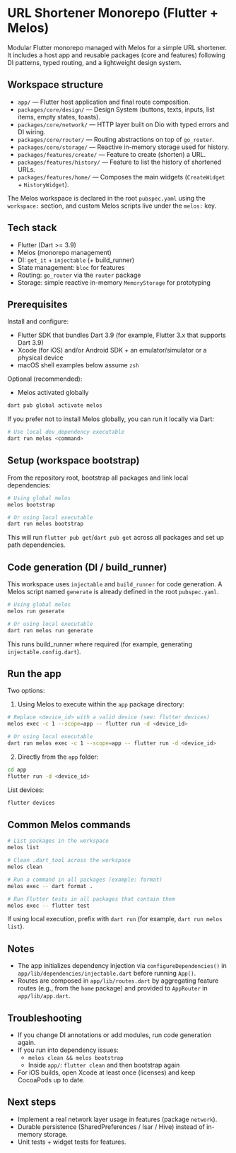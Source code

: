 # URL Shortener Monorepo (Flutter + Melos)

Modular Flutter monorepo managed with Melos for a simple URL shortener. It includes a host app and reusable packages (core and features) following DI patterns, typed routing, and a lightweight design system.

## Workspace structure

- `app/` — Flutter host application and final route composition.
- `packages/core/design/` — Design System (buttons, texts, inputs, list items, empty states, toasts).
- `packages/core/network/` — HTTP layer built on Dio with typed errors and DI wiring.
- `packages/core/router/` — Routing abstractions on top of `go_router`.
- `packages/core/storage/` — Reactive in-memory storage used for history.
- `packages/features/create/` — Feature to create (shorten) a URL.
- `packages/features/history/` — Feature to list the history of shortened URLs.
- `packages/features/home/` — Composes the main widgets (`CreateWidget` + `HistoryWidget`).

The Melos workspace is declared in the root `pubspec.yaml` using the `workspace:` section, and custom Melos scripts live under the `melos:` key.

## Tech stack

- Flutter (Dart >= 3.9)
- Melos (monorepo management)
- DI: `get_it` + `injectable` (+ build_runner)
- State management: `bloc` for features
- Routing: `go_router` via the `router` package
- Storage: simple reactive in-memory `MemoryStorage` for prototyping

## Prerequisites

Install and configure:

- Flutter SDK that bundles Dart 3.9 (for example, Flutter 3.x that supports Dart 3.9)
- Xcode (for iOS) and/or Android SDK + an emulator/simulator or a physical device
- macOS shell examples below assume `zsh`

Optional (recommended):

- Melos activated globally

```zsh
dart pub global activate melos
```

If you prefer not to install Melos globally, you can run it locally via Dart:

```zsh
# Use local dev_dependency executable
dart run melos <command>
```

## Setup (workspace bootstrap)

From the repository root, bootstrap all packages and link local dependencies:

```zsh
# Using global melos
melos bootstrap

# Or using local executable
dart run melos bootstrap
```

This will run `flutter pub get`/`dart pub get` across all packages and set up path dependencies.

## Code generation (DI / build_runner)

This workspace uses `injectable` and `build_runner` for code generation. A Melos script named `generate` is already defined in the root `pubspec.yaml`.

```zsh
# Using global melos
melos run generate

# Or using local executable
dart run melos run generate
```

This runs build_runner where required (for example, generating `injectable.config.dart`).

## Run the app

Two options:

1) Using Melos to execute within the `app` package directory:

```zsh
# Replace <device_id> with a valid device (see: flutter devices)
melos exec -c 1 --scope=app -- flutter run -d <device_id>

# Or using local executable
dart run melos exec -c 1 --scope=app -- flutter run -d <device_id>
```

2) Directly from the `app` folder:

```zsh
cd app
flutter run -d <device_id>
```

List devices:

```zsh
flutter devices
```

## Common Melos commands

```zsh
# List packages in the workspace
melos list

# Clean .dart_tool across the workspace
melos clean

# Run a command in all packages (example: format)
melos exec -- dart format .

# Run Flutter tests in all packages that contain them
melos exec -- flutter test
```

If using local execution, prefix with `dart run` (for example, `dart run melos list`).

## Notes

- The app initializes dependency injection via `configureDependencies()` in `app/lib/dependencies/injectable.dart` before running `App()`.
- Routes are composed in `app/lib/routes.dart` by aggregating feature routes (e.g., from the `home` package) and provided to `AppRouter` in `app/lib/app.dart`.

## Troubleshooting

- If you change DI annotations or add modules, run code generation again.
- If you run into dependency issues:
  - `melos clean && melos bootstrap`
  - Inside `app/`: `flutter clean` and then bootstrap again
- For iOS builds, open Xcode at least once (licenses) and keep CocoaPods up to date.

## Next steps

- Implement a real network layer usage in features (package `network`).
- Durable persistence (SharedPreferences / Isar / Hive) instead of in-memory storage.
- Unit tests + widget tests for features.


